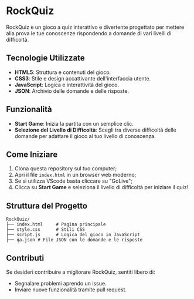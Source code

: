 # RockQuiz

RockQuiz è un gioco a quiz interattivo e divertente progettato per mettere alla prova le tue conoscenze rispondendo a domande di vari livelli di difficoltà.

## Tecnologie Utilizzate
- **HTML5**: Struttura e contenuti del gioco.
- **CSS3**: Stile e design accattivante dell'interfaccia utente.
- **JavaScript**: Logica e interattività del gioco.
- **JSON**: Archivio delle domande e delle risposte.

## Funzionalità
- **Start Game**: Inizia la partita con un semplice clic.
- **Selezione del Livello di Difficoltà**: Scegli tra diverse difficoltà delle domande per adattare il gioco al tuo livello di conoscenza.

## Come Iniziare
1. Clona questa repository sul tuo computer;
2. Apri il file `index.html` in un browser web moderno;
3. Se si utilizza VScode basta cliccare su "GoLive";
3. Clicca su **Start Game** e seleziona il livello di difficoltà per iniziare il quiz!

## Struttura del Progetto
```
RockQuiz/
├── index.html     # Pagina principale
├── style.css      # Stili CSS
├── script.js      # Logica del gioco in JavaScript
├── qa.json # File JSON con le domande e le risposte
```

## Contributi
Se desideri contribuire a migliorare RockQuiz, sentiti libero di:
- Segnalare problemi aprendo un issue.
- Inviare nuove funzionalità tramite pull request.

